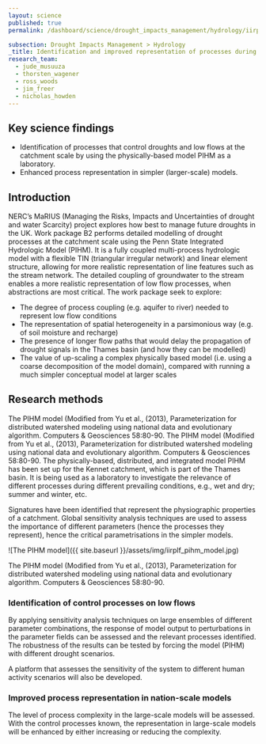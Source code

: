 ```yaml
---
layout: science
published: true
permalink: /dashboard/science/drought_impacts_management/hydrology/iirplf/

subsection: Drought Impacts Management > Hydrology
_title: Identification and improved representation of processes during low flows
research_team:
  - jude_musuuza
  - thorsten_wagener
  - ross_woods
  - jim_freer
  - nicholas_howden
---
```

## Key science findings

* Identification of processes that control droughts and low flows at the catchment scale by using the physically-based model PIHM as a laboratory.
* Enhanced process representation in simpler (larger-scale) models.
 
## Introduction

NERC’s MaRIUS (Managing the Risks, Impacts and Uncertainties of drought and water Scarcity) project explores how best to manage future droughts in the UK.  Work package B2 performs detailed modelling of drought processes at the catchment scale using the Penn State Integrated Hydrologic Model (PIHM). It is a fully coupled multi-process hydrologic model with a flexible TIN (triangular irregular network) and linear element structure, allowing for more realistic representation of line features such as the stream network. The detailed coupling of groundwater to the stream enables a more realistic representation of low flow processes, when abstractions are most critical. The work package seek to explore:

* The degree of process coupling (e.g. aquifer to river) needed to represent low flow conditions
* The representation of spatial heterogeneity in a parsimonious way (e.g. of soil moisture and recharge)
* The presence of longer flow paths that would delay the propagation of drought signals in the Thames basin (and how they can be modelled)
* The value of up-scaling a complex physically based model (i.e. using a coarse decomposition of the model domain), compared with running a much simpler conceptual model at larger scales
 
## Research methods

The PIHM model (Modified from Yu et al., (2013), Parameterization for distributed watershed modeling using national data and evolutionary algorithm. Computers & Geosciences 58:80-90.
The PIHM model (Modified from Yu et al., (2013), Parameterization for distributed watershed modeling using national data and evolutionary algorithm. Computers & Geosciences 58:80-90.
The physically-based, distributed, and integrated model PIHM has been set up for the Kennet catchment, which is part of the Thames basin. It is being used as a laboratory to investigate the relevance of different processes during different prevailing conditions, e.g., wet and dry; summer and winter, etc.

Signatures have been identified that represent the physiographic properties of a catchment. Global sensitivity analysis techniques are used to assess the importance of different parameters (hence the processes they represent), hence the critical parametrisations in the simpler models.

![The PIHM model]({{ site.baseurl }}/assets/img/iirplf_pihm_model.jpg)

The PIHM model (Modified from Yu et al., (2013), Parameterization for distributed watershed modeling using national data and evolutionary algorithm. Computers & Geosciences 58:80-90.

### Identification of control processes on low flows

By applying sensitivity analysis techniques on large ensembles of different parameter combinations, the response of model output to perturbations in the parameter fields can be assessed and the relevant processes identified.  The robustness of the results can be tested by forcing the model (PIHM) with different drought scenarios.

A platform that assesses the sensitivity of the system to different human activity scenarios will also be developed.

### Improved process representation in nation-scale models

The level of process complexity in the large-scale models will be assessed. With the control processes known, the representation in large-scale models will be enhanced by either increasing or reducing the complexity.